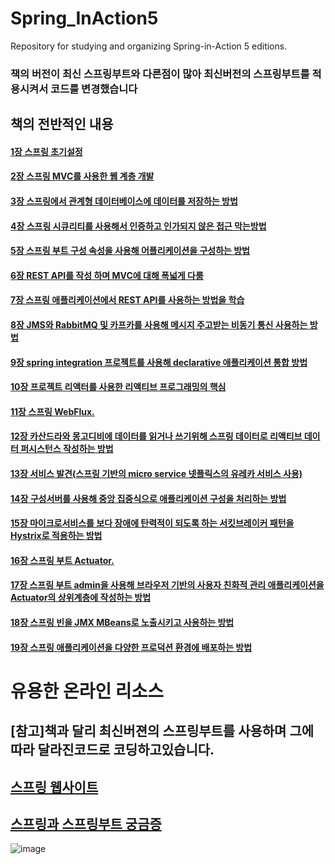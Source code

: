 # Spring_InAction5
 Repository for studying and organizing Spring-in-Action 5 editions.

### 책의 버전이 최신 스프링부트와 다른점이 많아 최신버전의 스프링부트를 적용시켜서 코드를 변경했습니다

## 책의 전반적인 내용

#### [1장 스프링 초기설정](https://github.com/saechimdaeki/SpringInAction5/tree/main/chap01)
#### [2장 스프링 MVC를 사용한 웹 계층 개발](https://github.com/saechimdaeki/SpringInAction5/tree/main/chap02)
#### [3장 스프링에서 관계형 데이터베이스에 데이터를 저장하는 방법](https://github.com/saechimdaeki/SpringInAction5/tree/main/chap03)
#### [4장 스프링 시큐리티를 사용해서 인증하고 인가되지 않은 접근 막는방법](https://github.com/saechimdaeki/SpringInAction5/tree/main/chap04)
#### [5장 스프링 부트 구성 속성을 사용해 어플리케이션을 구성하는 방법](https://github.com/saechimdaeki/SpringInAction5/tree/main/chap05)
#### [6장 REST API를 작성 하며 MVC에 대해 폭넓게 다룸](https://github.com/saechimdaeki/SpringInAction5/tree/main/chap06)
#### [7장 스프링 애플리케이션에서 REST API를 사용하는 방법을 학습](https://github.com/saechimdaeki/SpringInAction5/tree/main/chap07)
#### [8장 JMS와 RabbitMQ 및 카프카를 사용해 메시지 주고받는 비동기 통신 사용하는 방법](https://github.com/saechimdaeki/SpringInAction5/tree/main/chap08)
#### [9장 spring integration 프로젝트를 사용해 declarative 애플리케이션 통합 방법](https://github.com/saechimdaeki/SpringInAction5/tree/main/chap9)
#### [10장 프로젝트 리액터를 사용한 리액티브 프로그래밍의 핵심 ](https://github.com/saechimdaeki/SpringInAction5/tree/main/chap10)
#### [11장 스프링 WebFlux.](https://github.com/saechimdaeki/SpringInAction5/tree/main/chap11)
#### [12장 카산드라와 몽고디비에 데이터를 읽거나 쓰기위해 스프링 데이터로 리액티브 데이터 퍼시스턴스 작성하는 방법](https://github.com/saechimdaeki/SpringInAction5/tree/main/chap12)
#### [13장 서비스 발견(스프링 기반의 micro service 넷플릭스의 유레카 서비스 사용)](https://github.com/saechimdaeki/SpringInAction5/tree/main/chap13)
#### [14장 구성서버를 사용해 중앙 집중식으로 애플리케이션 구성을 처리하는 방법](https://github.com/saechimdaeki/SpringInAction5/tree/main/chap14)
#### [15장 마이크로서비스를 보다 장애에 탄력적이 되도록 하는 서킷브레이커 패턴을 Hystrix로 적용하는 방법](https://github.com/saechimdaeki/SpringInAction5/tree/main/chap15)
#### [16장 스프링 부트 Actuator.](https://github.com/saechimdaeki/SpringInAction5/tree/main/chap16)
#### [17장 스프링 부트 admin을 사용해 브라우저 기반의 사용자 친화적 관리 애플리케이션을 Actuator의 상위계층에 작성하는 방법](https://github.com/saechimdaeki/SpringInAction5/tree/main/chap17)
#### [18장 스프링 빈을 JMX MBeans로 노출시키고 사용하는 방법](https://github.com/saechimdaeki/SpringInAction5/tree/main/chap18)
#### [19장 스프링 애플리케이션을 다양한 프로덕션 환경에 배포하는 방법](https://github.com/saechimdaeki/SpringInAction5/tree/main/chap19)


# 유용한 온라인 리소스

## [참고]책과 달리 최신버젼의 스프링부트를 사용하며 그에 따라 달라진코드로 코딩하고있습니다.  

## [스프링 웹사이트](https://spring.io/guides)

## [스프링과 스프링부트 궁금증](https://stackoverflow.com/questions/tagged/spring)

![image](https://user-images.githubusercontent.com/40031858/107114378-a9f2fb00-68a8-11eb-902c-ee6b2768afe3.png)
